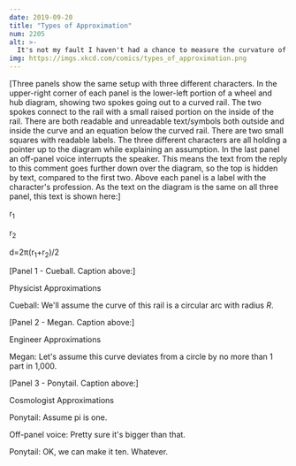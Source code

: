 ```yaml
---
date: 2019-09-20
title: "Types of Approximation"
num: 2205
alt: >-
  It's not my fault I haven't had a chance to measure the curvature of this particular universe.
img: https://imgs.xkcd.com/comics/types_of_approximation.png
---
```

[Three panels show the same setup with three different characters. In the upper-right corner of each panel is the lower-left portion of a wheel and hub diagram, showing two spokes going out to a curved rail. The two spokes connect to the rail with a small raised portion on the inside of the rail. There are both readable and unreadable text/symbols both outside and inside the curve and an equation below the curved rail. There are two small squares with readable labels. The three different characters are all holding a pointer up to the diagram while explaining an assumption. In the last panel an off-panel voice interrupts the speaker. This means the text from the reply to this comment goes further down over the diagram, so the top is hidden by text, compared to the first two. Above each panel is a label with the character's profession. As the text on the diagram is the same on all three panel, this text is shown here:]

r<sub>1</sub>

r<sub>2</sub>

d=2π(r<sub>1</sub>+r<sub>2</sub>)/2

[Panel 1 - Cueball. Caption above:]

Physicist Approximations

Cueball: We'll assume the curve of this rail is a circular arc with radius *R*.

[Panel 2 - Megan. Caption above:]

Engineer Approximations

Megan: Let's assume this curve deviates from a circle by no more than 1 part in 1,000.

[Panel 3 - Ponytail. Caption above:]

Cosmologist Approximations

Ponytail: Assume pi is one.

Off-panel voice: Pretty sure it's bigger than that.

Ponytail: OK, we can make it ten. Whatever.